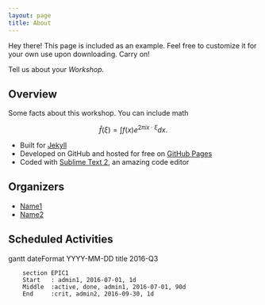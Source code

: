 ```yaml
---
layout: page
title: About
---
```




<p class="message">
  Hey there! This page is included as an example. Feel free to customize it for your own use upon downloading. Carry on!
</p>

Tell us about your *Workshop.*

## Overview

Some facts about this workshop. You can include math 

$$ \widehat{f}(\xi) = \int f(x) e^{2 \pi i x \cdot \xi} dx.$$

* Built for [Jekyll](http://jekyllrb.com)
* Developed on GitHub and hosted for free on [GitHub Pages](https://pages.github.com)
* Coded with [Sublime Text 2](http://sublimetext.com), an amazing code editor


## Organizers

* [Name1](http://pims.math.ca)
* [Name2](http://pims.math.ca)




## Scheduled Activities

<div class="mermaid">
gantt
        dateFormat  YYYY-MM-DD
        title 2016-Q3

        section EPIC1 
        Start   : admin1, 2016-07-01, 1d
        Middle  :active, done, admin1, 2016-07-01, 90d
        End     :crit, admin2, 2016-09-30, 1d
  
</div>
